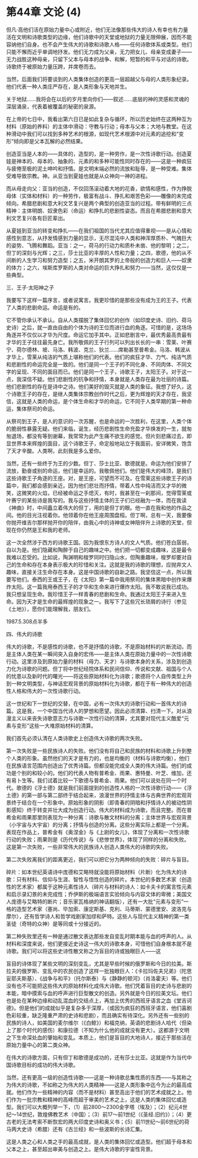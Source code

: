 <link href="../../../css/style.css" rel="stylesheet" type="text/css" />


# 第44章 文论 (4)

<div class="p">

但凡·高他们活在原始力量中心或附近，他们无法像那些伟大的诗人有幸也有力量活在文明和诗歌类型的边缘，他们诗歌中的天堂或地狱的力量无限伸展，因而不能容纳他们自身。也不会产生伟大的诗歌和诗歌人格——任何诗歌体系或类型。他们只能不懈而近乎单调地抒发。他们无力成为父亲，无力把女儿、母亲变成妻子——无力战胜这种母亲，只留下父本与母本的战争、和解，短暂的和平与对话的诗歌。诗歌终于被原始力量压跨，并席卷而去。

当然，后面我们将要谈到的人类集体创造的更高一层超越父与母的人类形象纪录。他们代表一种人类庄严存在，是人类形象与天地并生。

关于地狱……我将会在以后的岁月里向你们——叙述……底层的神的灵感和灵魂的深层涌泉，代表着被覆盖的秘密的泉源。

在上帝的七日中，我看出第六日已是如此复杂与循环，所以历史始终在这两种互为材料（原始的养料）的主体中滑动：守教与行动；母本与父本；大地与教堂。在这种滑动中我们可以找到多种艺术的根源，如现代艺术根源中对元素的追挖和“变形”倾向即是父本瓦解的必然结果。

创造亚当是人本的——具体的，造型的，是一种劳作，是一次性诗歌行动。创造夏娃是神本的、母本的、抽象的、元素的和多种可能性同时存在的——这是一种疯狂与疲倦至极的泥土呻吟和抒情。是文明末端必然的流放和耻辱，是一种受难。集体受难导致宗教。神。从亚当到夏娃也就是从众神向一神的进程。

而从母走向父：亚当的创造，不仅回荡滚动着大地的花香，欲情和感性，作为挣脱母体（实体和材料）的一种劳作，极富有战斗、挣扎和艰苦色彩——雕像的未完成倾向。希腊悲剧和意大利文艺复兴是两个典型的创造亚当的过程。带有鲜明的三点精神：主体明朗、奴隶色彩（命运）和挣扎的悲剧性姿态。而且在希腊悲剧和意大利文艺复兴各有巨匠辈出。

从夏娃到亚当的转变和挣扎——在我们祖国的当代尤其应值得重视——是从心情和感性到意志，从抒发情感到力量的显示，无尽混沌中人类和神浑厚质朴、气魄巨大的姿势、飞腾和舞蹈。亚当：之一，荷马的行动力和质朴未凿、他的黎明；之二，但丁的深刻与光辉；之三，莎士比亚的丰厚的人性和力量；之四，歌德，他的从不间断的人生学习和努力造型；之五，米开朗其罗的上帝般的创造力和巨人——奴隶的体力；之六，埃斯库罗斯的人类对命运的巨大挣扎和努力——当然，这仅仅是一些典型。

三、王子·太阳神之子

我要写下这样一篇序言，或者说寓言。我更珍惜的是那些没有成为王的王子。代表了人类的悲剧命运。命运是有的。

它不管你承认不承认。自从人类摆脱了集体回忆的创作（如印度史诗、旧约、荷马史诗）之后，就一直由自由的个体为诗的王位而进行血的角逐。可惜的是，这场场角逐并不仅仅以才华为尺度。命运它加手其中。正如悲剧言中，最优秀最高贵最有才华的王子往往最先身亡。我所敬佩的王子行列可以列出长长的一串：雪莱、叶赛宁、荷尔德林、坡、马洛、韩波、克兰、狄兰……席勒甚至普希金。马洛、韩波从才华上，雪莱从纯洁的气质上堪称他们的代表。他们的疯狂才华、力气、纯洁气质和悲剧性的命运完全是一致的。他们是同一个王子的不同化身、不同肉体、不同文字的呈现、不同的面目而已。他们是同一个王子，诗歌王子，太阳王子。对于这一点，我深信不疑。他们悲剧性的抗争和抒情，本身就是人类存在最为壮丽的诗篇。他们悲剧性的存在是诗中之诗。他们美好的毁灭就是人类的象征。我想了好久，这个诗歌王子的存在，是继人类集体宗教创作时代之后，更为辉煌的天才存在，我坚信，这就是人类的命运，是个体生命和才华的命运，它不同于人类早期的第一种命运，集体祭司的命运。

从祭司到王子，是人的意识的一次苏醒，也是命运的一次胜利，在这里，人类个体的脆弱性暴露无疑。他们来临，诞生，经历悲剧性生命充盈才华焕发的一生，就匆匆退场，都没有等到谢幕，我常常为此产生痛不欲生的感觉。但片刻悲痛过去，即显世界本来辉煌的面目，这个诗歌王子，命定般地站立于我面前，安详微笑，饱含了天才辛酸。人类啊，此刻我是多么爱你。

当然，还有一些终于为王的少数。但丁、莎士比亚、歌德就是。命运为他们安排了流放，勤奋或别的命运，他们是幸运的。我敬佩他们。他们是伟大的峰顶，是我们这些诗歌王子角逐的王座。对，是王座，可望而不可及。在雪莱这些诗歌王子的诗篇中，我们都会感到亲近。因为他们悲壮而抒情，带着人性中纯洁而又才华的微笑，这微笑的火焰，已经被命运之手熄灭，有时，我甚至在一刹那间，觉得雪莱或叶赛宁的某些诗是我写的。我与这些抒情主体的王子们已经融为一体，而在我读《神曲》时，中间矗立着伟大的但丁，用的是但丁的眼。他一直在我和他的作品之间。他的目光注视着你。他领着你在他王座周围盘桓。但丁啊，总有一天，我要像你抛开维吉尔那样抛开你的陪伴，由我心中的诗神或女神陪伴升上诗歌的天堂，但现在你仍然是王和我的老师。

这一次全然涉于西方的诗歌王国。因为我恨东方诗人的文人气质。他们苍白孱弱，自以为是。他们隐藏和陶醉于自己的趣味之中。他们把一切都变成趣味，这是最令我难以忍受的。比如说，陶渊明和梭罗同时归隐山水，但陶重趣味，梭罗却要对自己的生命和存在本身表示极大的珍惜和关注。这就是我的诗歌的理想，应抛弃文人趣味，直接关注生命存在本身。这是中国诗歌的自新之路。我坚信这一点，所以我要写他们。泰西的王或王子，在《太阳》第一篇中我用祭司的集体黑暗中创作来爆炸太阳。这一篇我用泰西王子的才华和生命来进行爆炸太阳。我不敢说我已成功。我只想呈现生命。我珍惜王子一样青春的悲剧和生命。我通过太阳王子来进入生命。因为天才是生命的最辉煌的现象之一。我写下了这些冗长琐屑的诗行（参见《土地》），愿你们能理解我，朋友们。

1987.5.308点半多

四、伟大的诗歌

伟大的诗歌，不是感性的诗歌，也不是抒情的诗歌，不是原始材料的片断流动，而是主体人类在某一瞬间突入自身的宏伟——是主体人类在原始力量中的一次性诗歌行动。这里涉及到原始力量的材料（母力、天才）与诗歌本身的关系，涉及到创造力化为诗歌的问题。但丁将中世纪经院体系和民间信仰、传说和文献、祖国与个人的忧患以及新时代的曙光——将这些原始材料化为诗歌；歌德将个人自传类型上升到一种文明类型，与神话宏观背景的原始材料化为诗歌，都在于有一种伟大的创造性人格和伟大的一次性诗歌行动。

这一世纪和下一世纪的交替，在中国，必有一次伟大的诗歌行动和一首伟大的诗篇。这是我，一个中国当代诗人的梦想和愿望。因此必须清算、扫清一下。对从浪漫主义以来丧失诗歌意志力与诗歌一次性行动的清算，尤其要对现代主义酷爱“元素与变形”这些一大堆原始材料的清算。

我们首先必须认清在人类诗歌史上创造伟大诗歌的两次失败。

第一次失败是一些民族诗人的失败。他们没有将自己和民族的材料和诗歌上升到整个人类的形象。虽然他们的天才是有力的，也是均衡的（材料与诗歌均衡），他们在民族语言范围内创造出了优秀诗篇。但都没能完成全人类的伟大诗篇。他们的成功是个别的和较小的。他们的代表人物有普希金、雨果、惠特曼、叶芝、维加，还有易卜生等。我们试着比较一下歌德与普希金、雨果。他们可以说处在同一个时代。歌德的《浮士德》就是我们前面提到的创造性人格的一次性诗歌行动——《浮土德》的第一部与第二部终于结合起来，浪漫世界的抒情主体与古典世界的宏观背景终于结合在一个形象中。原始形象的阴影（即青春的阴暗和抒情诗人的被动性阴影感知）终于转变并壮大成为创造行动。伟大的材料成为诗歌，而且完整。而在普希金和雨果那里则表现为一种分离：诗歌与散文材料的分离；主体世界与宏观背景（小宇宙与大宇宙）的分离；抒情与创造的分离。这些分离实际上都是一个分离。表现在作品上，普希金有《奥涅金》与《上尉的女儿》，体现了分离和一次性诗歌行动的失败；雨果则是《历代传说》与《悲惨世界》，体现了同样的分离和失败。这是第一次失败，一些非常伟大的民族诗人创造人类伟大的诗歌的失败。

第二次失败离我们的距离更近，我们可以把它分为两种倾向的失败：碎片与盲目。

碎片：如本世纪英语诗中庞德和艾略特就没能将原始材料（片断）化为伟大的诗歌：只有材料、信仰与生涯、智性与悟性创造的碎片。本世纪的多数艺术家（创造性的艺术家）都属于这种元素性诗人（碎片与材料的诗人：如卡夫卡的寓言性元素和启示录幻景的未完成性；乔伊斯的极端语言实验倾向与内容文体的卑微；美国文人庞德与艾略特的断片；音乐家瓦格纳的神话翻版），还有一大批“元素与变形”一格的造型艺术家（塞尚、毕加索、康定斯基、克利、马蒂斯、蒙德里安、波洛克与摩尔），还有哲学诗人和哲学戏剧家加缪和萨特。这些人与现代主义精神的第一类圣徒（奇特的众神）是等同或十分接近的。

第二种失败里还有一种是通过散文表达那些发自变乱时期本能与血的呼声的人。从材料和深度来说，他们更接近史诗这一伟大的诗歌本身，可惜他们自身根本就不是诗歌。我们可以将这些史诗性散文称之为盲目的诗或独眼巨人——这

盲目的诗体现了某些文明的深刻变乱，尤其是早些时候的俄罗斯和今日的拉美。斯拉夫的俄罗斯、变乱中的农民创造了这样一批独眼巨人：《卡拉玛佐夫兄弟》（陀思妥耶夫斯基）、《战争与和平》（托尔斯泰）与《静静的顿河》（肖洛霍夫）等。他们没有也不可能把这些伟大的原始材料化成伟大诗歌。他们凭着盲目的史诗与悲剧的本能，暗中摸索与血的呼声进行巨型散文的创造。另外就是今日的拉美文坛。他们也是处在某种边缘和动乱混血的交结点上，再加上优秀的西班牙语言之血《堂吉诃德》。但是他们的成就似乎是复杂多于深厚，（或因为疯狂的西班牙语言，他们喜剧色彩较重，缺乏隆重严肃的史诗和悲剧），而且确实有待深化。另外还有一些别的民族的诗人，如美国的麦尔维尔（《白鲸》）和福克纳，英语的悲剧诗人哈代（但染上了那个时代的感伤）和康拉德（不知为什么他的成就没有更大）。这都源于文明之下生命深处血的肇始和变乱。本质上，他们是盲目的大地诗人，接近于那些活在原始力量中心的第二类众神。

在伟大的诗歌方面，只有但丁和歌德是成功的，还有莎士比亚。这就是作为当代中国诗歌目标的成功的伟大诗歌。

当然，还有更高一级的创造性诗歌——这是一种诗歌总集性质的东西——与其称之为伟大的诗歌，不如称之为伟大的人类精神——这是人类形象中迄今为止的最高成就。他们作为一些精神的内容（而不是材料）甚至高出于他们的艺术成就之上。他们作为一批宗教和精神的高峰而超于审美的艺术之上，这是人类的集体回忆或造型。我们可以大概列举一下，（1）前2800～2300金字塔（埃及）；（2）纪元4世纪～14世纪，敦煌佛教艺术（中国）；（3）前17～前1世纪（《圣经.旧约》）；（4）更古老的无法考索不断恢宏的两大印度史诗和奥义书；《5）前11世纪～前6世纪的荷马两大史诗（希腊）还有《古兰经》和一些波斯的长诗汇集。

这是人类之心和人类之手的最高成就，是人类的集体回忆或造型。他们超于母本和父本之上，甚至超出审美与创造之上。是伟大诗歌的宇宙性背景。

